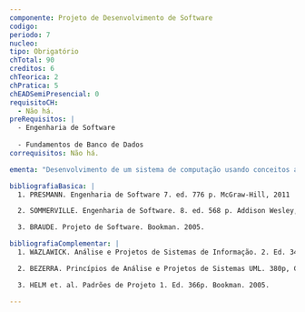```yaml
---
componente: Projeto de Desenvolvimento de Software
codigo:  
periodo: 7
nucleo: 
tipo: Obrigatório
chTotal: 90 
creditos: 6
chTeorica: 2 
chPratica: 5 
chEADSemiPresencial: 0
requisitoCH:
  - Não há.
preRequisitos: |
  - Engenharia de Software
  
  - Fundamentos de Banco de Dados
correquisitos: Não há.

ementa: "Desenvolvimento de um sistema de computação usando conceitos aprendidos  anteriormente. Sistemas multidisciplinares devem ser estimulados bem como o trabalho em equipe."

bibliografiaBasica: |
  1. PRESMANN. Engenharia de Software 7. ed. 776 p. McGraw-Hill, 2011

  2. SOMMERVILLE. Engenharia de Software. 8. ed. 568 p. Addison Wesley, 2007

  3. BRAUDE. Projeto de Software. Bookman. 2005.

bibliografiaComplementar: |
  1. WAZLAWICK. Análise e Projetos de Sistemas de Informação. 2. Ed. 344p. Campus. 2010.

  2. BEZERRA. Princípios de Análise e Projetos de Sistemas UML. 380p, Campus 2006.

  3. HELM et. al. Padrões de Projeto 1. Ed. 366p. Bookman. 2005.

---
```

